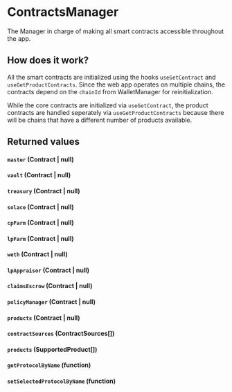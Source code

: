 # ContractsManager

The Manager in charge of making all smart contracts accessible throughout the app.

## How does it work?

All the smart contracts are initialized using the hooks `useGetContract` and `useGetProductContracts`. Since the web app operates on multiple chains, the contracts depend on the `chainId` from WalletManager for reinitialization.

While the core contracts are initialized via `useGetContract`, the product contracts are handled seperately via `useGetProductContracts` because there will be chains that have a different number of products available.

## Returned values

#### `master` (Contract | null)
#### `vault` (Contract | null)
#### `treasury` (Contract | null)
#### `solace` (Contract | null)
#### `cpFarm` (Contract | null)
#### `lpFarm` (Contract | null)
#### `weth` (Contract | null)
#### `lpAppraisor` (Contract | null)
#### `claimsEscrow` (Contract | null)
#### `policyManager` (Contract | null)
#### `products` (Contract | null)
#### `contractSources` (ContractSources[])
#### `products` (SupportedProduct[])
#### `getProtocolByName` (function)
#### `setSelectedProtocolByName` (function)
